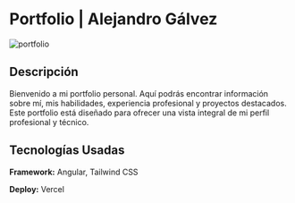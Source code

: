 # Portfolio | Alejandro Gálvez


![portfolio](https://github.com/alexgg9/portfolio/assets/44396199/4946da44-4a9f-4d23-bdb3-c20e90944dcd)


## Descripción

Bienvenido a mi portfolio personal. Aquí podrás encontrar información sobre mí, mis habilidades, experiencia profesional y proyectos destacados. Este portfolio está diseñado para ofrecer una vista integral de mi perfil profesional y técnico.




## Tecnologías Usadas

**Framework:** Angular, Tailwind CSS

**Deploy:** Vercel

